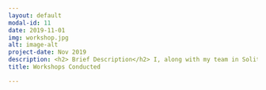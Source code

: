 ```yaml
---
layout: default
modal-id: 11
date: 2019-11-01
img: workshop.jpg
alt: image-alt
project-date: Nov 2019
description: <h2> Brief Description</h2> I, along with my team in Soliton Conducted three workshops on Computer Vision between 2016-19. I have listed the ppts, link to github repo and the parts I handled for each workshop here. Over the years, I have handled Machine learning and Deep learning in the context of computer vision and fundamentals of projective geometry in these workshops<br><br><h2> Anthill Workshop 2018</h2><ul<li> Anthill is an annual machine learning conference organised in Bangalore. We presented a 2 Day workshop on "DL and ML for computer Vision" at this conference. Link to <a href="https://anthillinside.in/2018-computer-vision-workshop/" target="_blank">the workshop</a></li><li> Link to <a href="https://github.com/dhivakark/ahws_18" target="_blank">the github repo</a></li><li> You can view <a href="./files/Day1_PPT.pdf" target="_blank">the day1 PPT</a> and <a href="./files/Day2_PPT.pdf" target="_blank"> day2 PPT2</a> here.</li><li> I handled the machine learning part of the workshop.<h2> PSG Workshop 2018</h2> PSG is a reputed college in South India. We were invited to give a two day workshop for the final year undergraduate students and faculty at PSG. Link to the <a href="http://www.psgtech.edu/Teqip_Workshop%20Feb_2018.pdf" target="_blank">workshop decription</a><ul><li>Link to <a href="https://github.com/dhivakark/psg_ws_18" target+"_blank"> github repo</a> You can view the <a href="./files/PSG_Day1.pdf" target="_blank"> Day-1 PPT</a> and <a href="./files/PSG_Day2.pdf" target="_blank"> Day-2 PPT</a> here</li><li> I handled the projective geometry and deep learning part of the workshop.</li></ul><h2>Anthill Workshop 2017</h2><ul<li> Anthill is an annual machine learning conference organised in Bangalore. We presented a one Day workshop on "DL and ML for computer Vision" at this conference. Link to <a href="https://fifthelephant.in/2017-aug-dl-and-ml-for-cv-workshop/" target="_blank">the workshop</a></li><li> Link to <a href="https://github.com/dhivakark/ahws_17" target="_blank">the github repo</a></li><li> The PPT used for this workshop is just a subset of the PPT used in 2018 workshop</li><li> I handled the whole deep learning part of the workshop.
title: Workshops Conducted 

---
```

